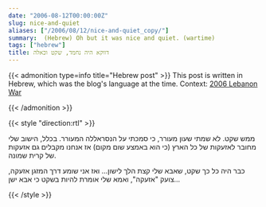 ```yaml
---
date: "2006-08-12T00:00:00Z"
slug: nice-and-quiet
aliases: ["/2006/08/12/nice-and-quiet_copy/"]
summary:  (Hebrew) Oh but it was nice and quiet. (wartime)
tags: ["hebrew"]
title: דווקא היה נחמד, שקט וכאלה
---
```


<!-- markdownlint-disable MD013 -->

{{< admonition type=info title="Hebrew post" >}}
This post is written in Hebrew, which was the blog's language at the time. Context: [2006 Lebanon War]

[2006 Lebanon War]: https://en.wikipedia.org/wiki/2006_Lebanon_War
{{< /admonition >}}

{{< style "direction:rtl" >}}

ממש שקט. לא שמתי שעון מעורר, כי סמכתי על הנסראללה המעורר. בכלל, הישוב שלי מחובר לאזעקות של כל הארץ (כי הוא באמצע שום מקום) אז אנחנו מקבלים גם אזעקות של קרית שמונה.

כבר היה כל כך שקט, שאבא שלי קצת הלך לישון... ואז אני שומע דרך המזגן אזעקה, צועק "אזעקה", ואמא שלי אומרת להיות בשקט כי אבא ישן...

{{< /style >}}
